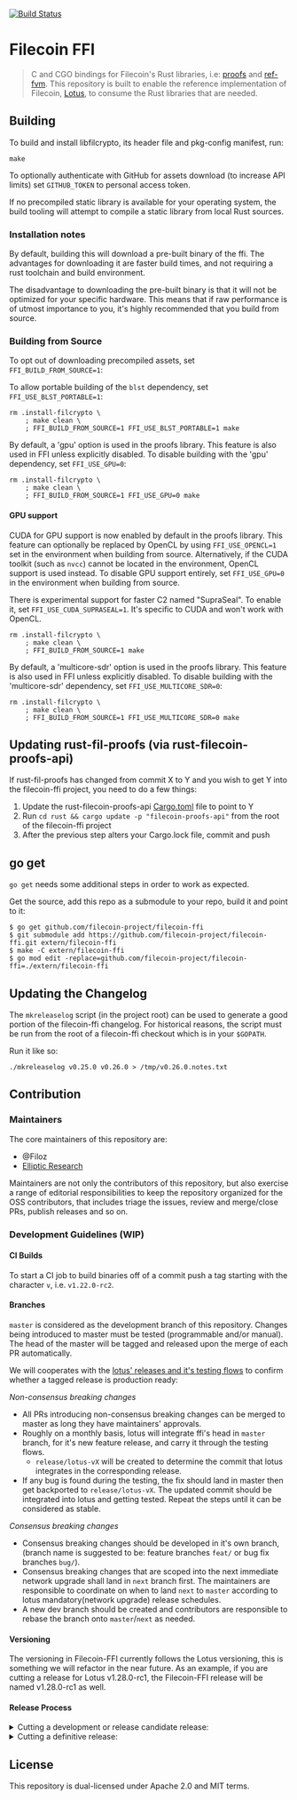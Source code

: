[![Build Status][circleci-image]][circleci-link]

# Filecoin FFI

> C and CGO bindings for Filecoin's Rust libraries, i.e: [proofs](https://github.com/filecoin-project/rust-fil-proofs) and [ref-fvm](https://github.com/filecoin-project/ref-fvm). This repository is built to enable the reference implementation of Filecoin, [Lotus](https://github.com/filecoin-project/lotus), to consume the Rust libraries that are needed.

## Building

To build and install libfilcrypto, its header file and pkg-config manifest, run:

```shell
make
```

To optionally authenticate with GitHub for assets download (to increase API limits) set `GITHUB_TOKEN` to personal access token.

If no precompiled static library is available for your operating system, the build tooling will attempt to compile a static library from local Rust sources.

### Installation notes

By default, building this will download a pre-built binary of the ffi. The advantages for downloading it are faster build times, and not requiring a rust toolchain and build environment.

The disadvantage to downloading the pre-built binary is that it will not be optimized for your specific hardware. This means that if raw performance is of utmost importance to you, it's highly recommended that you build from source.

### Building from Source

To opt out of downloading precompiled assets, set `FFI_BUILD_FROM_SOURCE=1`:

To allow portable building of the `blst` dependency, set `FFI_USE_BLST_PORTABLE=1`:

```shell
rm .install-filcrypto \
    ; make clean \
    ; FFI_BUILD_FROM_SOURCE=1 FFI_USE_BLST_PORTABLE=1 make
```

By default, a 'gpu' option is used in the proofs library. This feature is also used in FFI unless explicitly disabled. To disable building with the 'gpu' dependency, set `FFI_USE_GPU=0`:

```shell
rm .install-filcrypto \
    ; make clean \
    ; FFI_BUILD_FROM_SOURCE=1 FFI_USE_GPU=0 make
```

#### GPU support

CUDA for GPU support is now enabled by default in the proofs library. This feature can optionally be replaced by OpenCL by using `FFI_USE_OPENCL=1` set in the environment when building from source. Alternatively, if the CUDA toolkit (such as `nvcc`) cannot be located in the environment, OpenCL support is used instead. To disable GPU support entirely, set `FFI_USE_GPU=0` in the environment when building from source.

There is experimental support for faster C2 named "SupraSeal". To enable it, set `FFI_USE_CUDA_SUPRASEAL=1`. It's specific to CUDA and won't work with OpenCL.

```shell
rm .install-filcrypto \
    ; make clean \
    ; FFI_BUILD_FROM_SOURCE=1 make
```

By default, a 'multicore-sdr' option is used in the proofs library. This feature is also used in FFI unless explicitly disabled. To disable building with the 'multicore-sdr' dependency, set `FFI_USE_MULTICORE_SDR=0`:

```shell
rm .install-filcrypto \
    ; make clean \
    ; FFI_BUILD_FROM_SOURCE=1 FFI_USE_MULTICORE_SDR=0 make
```

## Updating rust-fil-proofs (via rust-filecoin-proofs-api)

If rust-fil-proofs has changed from commit X to Y and you wish to get Y into the filecoin-ffi project, you need to do a few things:

1. Update the rust-filecoin-proofs-api [Cargo.toml][1] file to point to Y
2. Run `cd rust && cargo update -p "filecoin-proofs-api"` from the root of the filecoin-ffi project
3. After the previous step alters your Cargo.lock file, commit and push

## go get

`go get` needs some additional steps in order to work as expected.

Get the source, add this repo as a submodule to your repo, build it and point to it:

```shell
$ go get github.com/filecoin-project/filecoin-ffi
$ git submodule add https://github.com/filecoin-project/filecoin-ffi.git extern/filecoin-ffi
$ make -C extern/filecoin-ffi
$ go mod edit -replace=github.com/filecoin-project/filecoin-ffi=./extern/filecoin-ffi
```

## Updating the Changelog

The `mkreleaselog` script (in the project root) can be used to generate a good
portion of the filecoin-ffi changelog. For historical reasons, the script must
be run from the root of a filecoin-ffi checkout which is in your `$GOPATH`.

Run it like so:

```shell
./mkreleaselog v0.25.0 v0.26.0 > /tmp/v0.26.0.notes.txt
```

## Contribution 

### Maintainers

The core maintainers of this repository are:
- @Filoz
- [Elliptic Research](https://www.ellipticresearch.com/)

Maintainers are not only the contributors of this repository, but also exercise a range of editorial responsibilities to keep the repository organized for the OSS contributors, that includes triage the issues, review and merge/close PRs, publish releases and so on.

### Development Guidelines (WIP)

#### CI Builds

To start a CI job to build binaries off of a commit push a tag starting with the character `v`, i.e. `v1.22.0-rc2`.

#### Branches

`master` is considered as the development branch of this repository. Changes being introduced to master must be tested (programmable and/or manual). The head of the master will be tagged and released upon the merge of each PR automatically.

We will cooperates with the [lotus' releases and it's testing flows](https://github.com/filecoin-project/lotus/blob/0c91b0dc1012c3e54b305a76bb25fb68390adf9d/LOTUS_RELEASE_FLOW.md?plain=1#L50) to confirm whether a tagged release is production ready:

*Non-consensus breaking changes*
- All PRs introducing non-consensus breaking changes can be merged to master as long they have maintainers' approvals.
- Roughly on a monthly basis, lotus will integrate ffi's head in `master` branch, for it's new feature release, and carry it through the testing flows.
  - `release/lotus-vX` will be created to determine the commit that lotus integrates in the corresponding release.
- If any bug is found during the testing, the fix should land in master then get backported to `release/lotus-vX`. The updated commit should be integrated into lotus and getting tested. Repeat the steps until it can be considered as stable.

*Consensus breaking changes*
- Consensus breaking changes should be developed in it's own branch, (branch name is suggested to be: feature branches `feat/` or bug fix branches `bug/`). 
- Consensus breaking changes that are scoped into the next immediate network upgrade shall land in `next` branch first. The maintainers are responsible to coordinate on when to land `next` to `master` according to lotus mandatory(network upgrade) release schedules.
- A new dev branch should be created and contributors are responsible to rebase the branch onto `master`/`next` as needed.

#### Versioning

The versioning in Filecoin-FFI currently follows the Lotus versioning, this is something we will refactor in the near future. As an example, if you are cutting a release for Lotus v1.28.0-rc1, the Filecoin-FFI release will be named v1.28.0-rc1 as well.

#### Release Process

<details>
  <summary>Cutting a development or release candidate release:</summary>

1. Go to [Filecoin-FFI Releases](https://github.com/filecoin-project/filecoin-ffi/releases).
2. Click the "Draft a new release" button in the right corner.
3. In the "Choose a tag" dropdown, enter the desired version and click "Create new tag: vX.XX.X-rcX/dev on publish".
4. Target the master branch.
5. Set the previous tag to compare against, the last stable release, and click the "Generate release notes" button.
6. Check the "Set as a pre-release" checkbox.
7. Click "Publish release" to create the release.

</details>

<details>
  <summary>Cutting a definitive release:</summary>

1. Go to [Filecoin-FFI Releases](https://github.com/filecoin-project/filecoin-ffi/releases).
2. Click the "Draft a new release" button in the right corner.
3. In the "Choose a tag" dropdown, enter the desired version and click "Create new tag: vX.XX.X on publish".
4. Target the release candidate you want to create a stable.
5. Set the previous tag to compare against, the last definitive or patch release, and click the "Generate release notes" button.
6. Ensure the "Set as a latest release" checkbox **is checked**.
7. Click "Publish release" to create the release.

</details>

## License

This repository is dual-licensed under Apache 2.0 and MIT terms.

[1]: https://github.com/filecoin-project/rust-filecoin-proofs-api/commit/61fde0e581cc38abc4e13dbe96145c9ad2f1f0f5

[circleci-image]: https://circleci.com/gh/filecoin-project/filecoin-ffi.svg?branch=master&style=shield
[circleci-link]: https://app.circleci.com/pipelines/github/filecoin-project/filecoin-ffi?branch=master
